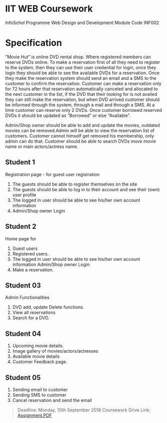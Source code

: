 # IIT WEB Coursework
InfoSchol Programme Web Design and Development Module Code INF002

# Specification
“Movie Hut” is online DVD rental shop. Where registered members can reserve DVDs online. To make a reservation first of all they need to register to the system, then they can use their user credential for login, once they login they should be able to see the available DVDs for a reservation. Once they make
the reservation system should send an email and a SMS to the customer to confirm the reservation. Customer can make a reservation only for 72 hours after that reservation automatically canceled and allocated to the next customer in the list, if the DVD that their looking for is not availed they can still make the reservation, but when DVD arrived customer should be informed through the system, through a mail and through a SMS. At a time customer can reserve only 2 DVDs. Once customer borrowed reserved DVDs it should be updated as “Borrowed” or else “Available”.

Admin/Shop owner should be able to add and update the movies, outdated movies can be removed.Admin will be able to view the reservation list of customers. Customer cannot himself get
removed his membership, only admin can do that. Customer should be able to search DVDs move movie name or main actors/actress name.

## Student 1
Registration page - for guest user registration
 1. The guests should be able to register themselves on the site
 2. The guests should be able to log in to their account and see their
    (own) user profile
 3. The logged in user should be able to see his/her own account information
 4.  Admin/Shop owner Login

## Student 2
Home page for
1. Guest users
2. Registered users.
3. The logged in user should be able to see his/her own account information
Admin/Shop owner Login
4. Make a reservation.

## Student 03
Admin Functionalities
1. DVD add, update Delete functions.
2. View all reservations
3. Search for a DVD.

## Student 04
1. Upcoming movie details.
2. Image gallery of movies/actors/actresses
3. Available movie details
4. Customer Feedback page.


## Student 05
1. Sending email to customer
2. Sending SMS to customer
3. Cancel reservation and send the email

> Deadline: Monday, 10th September 2018
> Coursework Drive Link: [Assignment.PDF](https://drive.google.com/open?id=0B68VaxYc5S-FQjhuaHpZQ2NudkM5ZW9fVkpEaEtZb1VVRjUw)
